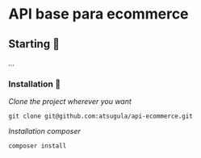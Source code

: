 # API base para ecommerce
## Starting 🚀
_..._

### Installation 🔧

_Clone the project wherever you want_

```
git clone git@github.com:atsugula/api-ecommerce.git
```

_Installation composer_

```
composer install
```

